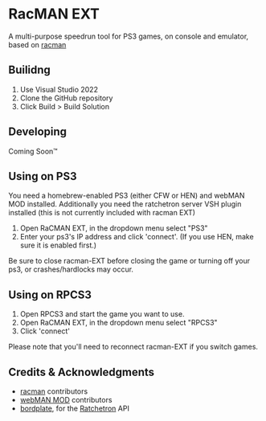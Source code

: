 # RacMAN EXT
A multi-purpose speedrun tool for PS3 games, on console and emulator, based on [racman](https://github.com/MichaelRelaxen/racman)

## Builidng
1. Use Visual Studio 2022
2. Clone the GitHub repository
3. Click Build > Build Solution

## Developing
Coming Soon™

## Using on PS3
You need a homebrew-enabled PS3 (either CFW or HEN) and webMAN MOD installed. Additionally you need the ratchetron server VSH plugin installed (this is not currently included with racman EXT)
1. Open RaCMAN EXT, in the dropdown menu select "PS3"
2. Enter your ps3's IP address and click 'connect'. (If you use HEN, make sure it is enabled first.)

Be sure to close racman-EXT before closing the game or turning off your ps3, or crashes/hardlocks may occur.

## Using on RPCS3
1. Open RPCS3 and start the game you want to use.
2. Open RaCMAN EXT, in the dropdown menu select "RPCS3"
3. Click 'connect'

Please note that you'll need to reconnect racman-EXT if you switch games.

## Credits & Acknowledgments
- [racman](https://github.com/MichaelRelaxen/racman) contributors
- [webMAN MOD](https://github.com/aldostools/webMAN-MOD) contributors
- [bordplate](https://github.com/bordplate), for the [Ratchetron](https://github.com/bordplate/Ratchetron) API
